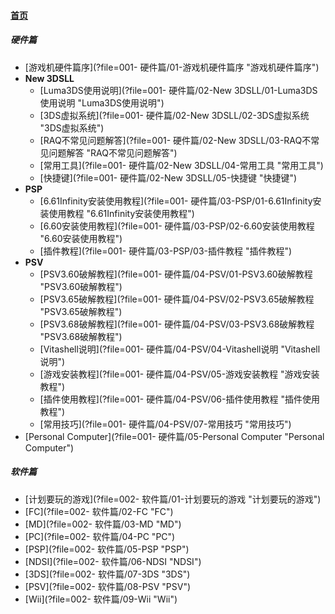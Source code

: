 
#### [首页](?file=home-首页)

#####  硬件篇
- [游戏机硬件篇序](?file=001- 硬件篇/01-游戏机硬件篇序 "游戏机硬件篇序")
- **New 3DSLL**
    - [Luma3DS使用说明](?file=001- 硬件篇/02-New 3DSLL/01-Luma3DS使用说明 "Luma3DS使用说明")
    - [3DS虚拟系统](?file=001- 硬件篇/02-New 3DSLL/02-3DS虚拟系统 "3DS虚拟系统")
    - [RAQ不常见问题解答](?file=001- 硬件篇/02-New 3DSLL/03-RAQ不常见问题解答 "RAQ不常见问题解答")
    - [常用工具](?file=001- 硬件篇/02-New 3DSLL/04-常用工具 "常用工具")
    - [快捷键](?file=001- 硬件篇/02-New 3DSLL/05-快捷键 "快捷键")
- **PSP**
    - [6.61Infinity安装使用教程](?file=001- 硬件篇/03-PSP/01-6.61Infinity安装使用教程 "6.61Infinity安装使用教程")
    - [6.60安装使用教程](?file=001- 硬件篇/03-PSP/02-6.60安装使用教程 "6.60安装使用教程")
    - [插件教程](?file=001- 硬件篇/03-PSP/03-插件教程 "插件教程")
- **PSV**
    - [PSV3.60破解教程](?file=001- 硬件篇/04-PSV/01-PSV3.60破解教程 "PSV3.60破解教程")
    - [PSV3.65破解教程](?file=001- 硬件篇/04-PSV/02-PSV3.65破解教程 "PSV3.65破解教程")
    - [PSV3.68破解教程](?file=001- 硬件篇/04-PSV/03-PSV3.68破解教程 "PSV3.68破解教程")
    - [Vitashell说明](?file=001- 硬件篇/04-PSV/04-Vitashell说明 "Vitashell说明")
    - [游戏安装教程](?file=001- 硬件篇/04-PSV/05-游戏安装教程 "游戏安装教程")
    - [插件使用教程](?file=001- 硬件篇/04-PSV/06-插件使用教程 "插件使用教程")
    - [常用技巧](?file=001- 硬件篇/04-PSV/07-常用技巧 "常用技巧")
- [Personal Computer](?file=001- 硬件篇/05-Personal Computer "Personal Computer")

#####  软件篇
- [计划要玩的游戏](?file=002- 软件篇/01-计划要玩的游戏 "计划要玩的游戏")
- [FC](?file=002- 软件篇/02-FC "FC")
- [MD](?file=002- 软件篇/03-MD "MD")
- [PC](?file=002- 软件篇/04-PC "PC")
- [PSP](?file=002- 软件篇/05-PSP "PSP")
- [NDSI](?file=002- 软件篇/06-NDSI "NDSI")
- [3DS](?file=002- 软件篇/07-3DS "3DS")
- [PSV](?file=002- 软件篇/08-PSV "PSV")
- [Wii](?file=002- 软件篇/09-Wii "Wii")
